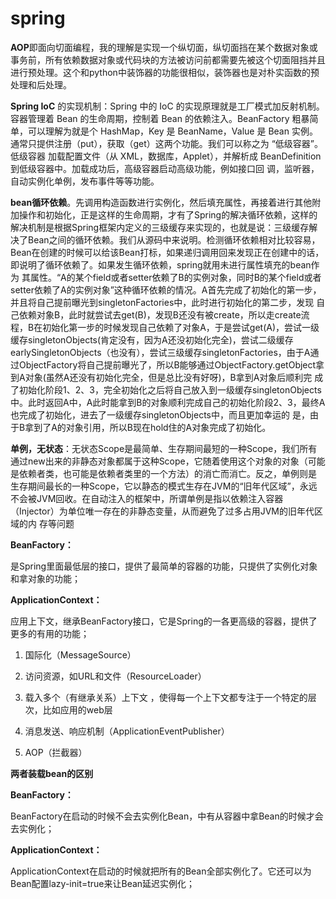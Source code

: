 # spring

**AOP**即面向切面编程，我的理解是实现一个纵切面，纵切面挡在某个数据对象或事务前，所有依赖数据对象或代码块的方法被访问前都需要先被这个切面阻挡并且进行预处理。这个和python中装饰器的功能很相似，装饰器也是对朴实函数的预 处理和后处理。 

**Spring IoC** 的实现机制：Spring 中的 IoC 的实现原理就是工厂模式加反射机制。容器管理着 Bean 的生命周期，控制着 Bean 的依赖注入。BeanFactory 粗暴简单，可以理解为就是个 HashMap，Key 是 BeanName，Value 是 Bean 实例。通常只提供注册（put），获取（get）这两个功能。我们可以称之为 “低级容器”。低级容器 加载配置文件（从 XML，数据库，Applet），并解析成 BeanDefinition 到低级容器中。加载成功后，高级容器启动高级功能，例如接口回 调，监听器，自动实例化单例，发布事件等等功能。 

**bean循环依赖**。先调用构造函数进行实例化，然后填充属性，再接着进行其他附加操作和初始化，正是这样的生命周期，才有了Spring的解决循环依赖，这样的解决机制是根据Spring框架内定义的三级缓存来实现的，也就是说：三级缓存解 决了Bean之间的循环依赖。我们从源码中来说明。检测循环依赖相对比较容易，Bean在创建的时候可以给该Bean打标，如果递归调用回来发现正在创建中的话，即说明了循环依赖了。如果发生循环依赖，spring就用未进行属性填充的bean作为 其属性。“A的某个field或者setter依赖了B的实例对象，同时B的某个field或者setter依赖了A的实例对象”这种循环依赖的情况。A首先完成了初始化的第一步，并且将自己提前曝光到singletonFactories中，此时进行初始化的第二步，发现 自己依赖对象B，此时就尝试去get(B)，发现B还没有被create，所以走create流程，B在初始化第一步的时候发现自己依赖了对象A，于是尝试get(A)，尝试一级缓存singletonObjects(肯定没有，因为A还没初始化完全)，尝试二级缓存 earlySingletonObjects（也没有），尝试三级缓存singletonFactories，由于A通过ObjectFactory将自己提前曝光了，所以B能够通过ObjectFactory.getObject拿到A对象(虽然A还没有初始化完全，但是总比没有好呀)，B拿到A对象后顺利完 成了初始化阶段1、2、3，完全初始化之后将自己放入到一级缓存singletonObjects中。此时返回A中，A此时能拿到B的对象顺利完成自己的初始化阶段2、3，最终A也完成了初始化，进去了一级缓存singletonObjects中，而且更加幸运的 是，由于B拿到了A的对象引用，所以B现在hold住的A对象完成了初始化。 

**单例，无状态**：无状态Scope是最简单、生存期间最短的一种Scope，我们所有通过new出来的非静态对象都属于这种Scope，它随着使用这个对象的对象（可能是依赖者类，也可能是依赖者类里的一个方法）的消亡而消亡。反之，单例则是 生存期间最长的一种Scope，它以静态的模式生存在JVM的“旧年代区域”，永远不会被JVM回收。在自动注入的框架中，所谓单例是指以依赖注入容器（Injector）为单位唯一存在的非静态变量，从而避免了过多占用JVM的旧年代区域的内 存等问题 

**BeanFactory：**

是Spring里面最低层的接口，提供了最简单的容器的功能，只提供了实例化对象和拿对象的功能；

**ApplicationContext：**

应用上下文，继承BeanFactory接口，它是Spring的一各更高级的容器，提供了更多的有用的功能；

1) 国际化（MessageSource）

2) 访问资源，如URL和文件（ResourceLoader）

3) 载入多个（有继承关系）上下文 ，使得每一个上下文都专注于一个特定的层次，比如应用的web层  

4) 消息发送、响应机制（ApplicationEventPublisher）

5) AOP（拦截器）

**两者装载bean的区别**

**BeanFactory：**

BeanFactory在启动的时候不会去实例化Bean，中有从容器中拿Bean的时候才会去实例化；

**ApplicationContext：**

ApplicationContext在启动的时候就把所有的Bean全部实例化了。它还可以为Bean配置lazy-init=true来让Bean延迟实例化； 

